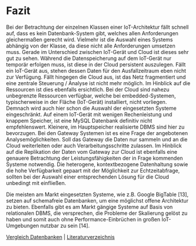 # Fazit

Bei der Betrachtung der einzelnen Klassen einer IoT-Architektur fällt schnell auf, dass es kein Datenbank-System gibt, welches allen Anforderungen gleichermaßen gerecht wird. Vielmehr ist die Auswahl eines Systems abhängig von der Klasse, da diese nicht alle Anforderungen umsetzen muss. Gerade im Unterschied zwischen IoT-Gerät und Cloud ist dieses sehr gut zu sehen. Während die Datenspeicherung auf dem IoT-Gerät nur temporär erfolgen muss, ist diese in der Cloud persistent auszulegen. Fällt ein IoT-Gerät aus, stehen dessen Daten für den Ausfallzeitraum eben nicht zur Verfügung. Fällt hingegen die Cloud aus, ist das Netz fragmentiert und eine zentrale Steuerung / Analyse ist nicht mehr möglich. Im Hinblick auf die Ressourcen ist dies ebenfalls ersichtlich. Bei der Cloud sind nahezu unbegrenzte Ressourcen verfügbar, welche bei embedded-Systemen, typischerweise in der Fläche (IoT-Gerät) installiert, nicht vorliegen. Demnach wird auch hier schon die Auswahl der eingesetzten Systeme eingeschränkt. Auf einem IoT-Gerät mit wenigen Rechenleistung und knappem Speicher, ist eine MySQL Datenbank definitiv nicht empfehlenswert. Kleinere, im Hauptspeicher realisierte DBMS sind hier zu bevorzugen. Bei den Gateway Systemen ist es eine Frage der angebotenen Analysemöglichkeiten. Soll das Gateway die Daten nur sammeln und an die Cloud weiterleiten oder auch Verarbeitungsschritte zulassen. Im Hinblick auf die Replikation der Daten vom Gateway zur Cloud ist ebenfalls eine genauere Betrachtung der Leistungsfähigkeiten der in Frage kommenden Systeme notwendig.
Die heterogene, kontextbezogene Datenhaltung sowie die hohe Verfügbarkeit gepaart mit der Möglichkeit zur Echtzeitabfrage, sollten bei der Auswahl einer entsprechenden Lösung für die Cloud unbedingt mit einfließen.

Die meisten am Markt eingesetzten Systeme, wie z.B. Google BigTable [13], setzen auf schemafreie Datenbanken, um eine möglichst offene Architektur zu bieten. Ebenfalls gibt es am Markt gängige Systeme auf Basis von relationalen DBMS, die versprechen, die Probleme der Skalierung gelöst zu haben und somit auch ohne Performance-Einbrüchen in großen IoT-Umgebungen nutzbar zu sein [14].

[Vergleich Datenbanken](03_6_vergleich.md) | [Literaturverzeichnis](04_references.md)

